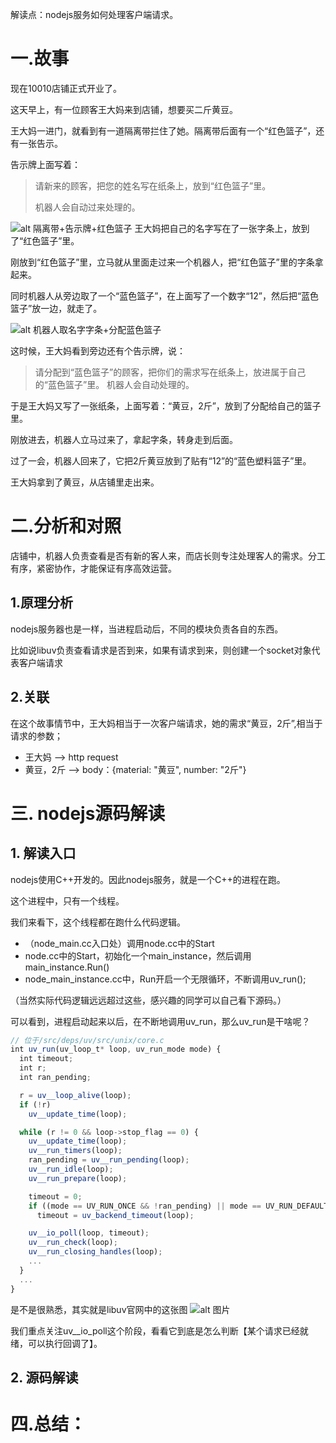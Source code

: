 解读点：nodejs服务如何处理客户端请求。

# 一.故事
现在10010店铺正式开业了。

这天早上，有一位顾客王大妈来到店铺，想要买二斤黄豆。

王大妈一进门，就看到有一道隔离带拦住了她。隔离带后面有一个“红色篮子”，还有一张告示。

告示牌上面写着：
> 请新来的顾客，把您的姓名写在纸条上，放到“红色篮子”里。
> 
> 机器人会自动过来处理的。

![alt 隔离带+告示牌+红色篮子]()
王大妈把自己的名字写在了一张字条上，放到了“红色篮子”里。

刚放到“红色篮子”里，立马就从里面走过来一个机器人，把“红色篮子”里的字条拿起来。

同时机器人从旁边取了一个“蓝色篮子”，在上面写了一个数字“12”，然后把“蓝色篮子”放一边，就走了。

![alt 机器人取名字字条+分配蓝色篮子]()

这时候，王大妈看到旁边还有个告示牌，说：
> 请分配到“蓝色篮子”的顾客，把你们的需求写在纸条上，放进属于自己的“蓝色篮子”里。
> 机器人会自动处理的。

于是王大妈又写了一张纸条，上面写着：“黄豆，2斤”，放到了分配给自己的篮子里。

刚放进去，机器人立马过来了，拿起字条，转身走到后面。

过了一会，机器人回来了，它把2斤黄豆放到了贴有“12”的“蓝色塑料篮子”里。

王大妈拿到了黄豆，从店铺里走出来。

# 二.分析和对照
店铺中，机器人负责查看是否有新的客人来，而店长则专注处理客人的需求。分工有序，紧密协作，才能保证有序高效运营。
## 1.原理分析
nodejs服务器也是一样，当进程启动后，不同的模块负责各自的东西。

比如说libuv负责查看请求是否到来，如果有请求到来，则创建一个socket对象代表客户端请求
## 2.关联
在这个故事情节中，王大妈相当于一次客户端请求，她的需求“黄豆，2斤”,相当于请求的参数；

* 王大妈    -->  http request
* 黄豆，2斤 --> body：{material: "黄豆", number: "2斤"}

# 三. nodejs源码解读
## 1. 解读入口
nodejs使用C++开发的。因此nodejs服务，就是一个C++的进程在跑。

这个进程中，只有一个线程。

我们来看下，这个线程都在跑什么代码逻辑。

* （node_main.cc入口处）调用node.cc中的Start
* node.cc中的Start，初始化一个main_instance，然后调用main_instance.Run()
* node_main_instance.cc中，Run开启一个无限循环，不断调用uv_run();

（当然实际代码逻辑远远超过这些，感兴趣的同学可以自己看下源码。）

可以看到，进程启动起来以后，在不断地调用uv_run，那么uv_run是干啥呢？

```js
// 位于/src/deps/uv/src/unix/core.c
int uv_run(uv_loop_t* loop, uv_run_mode mode) {
  int timeout;
  int r;
  int ran_pending;

  r = uv__loop_alive(loop);
  if (!r)
    uv__update_time(loop);

  while (r != 0 && loop->stop_flag == 0) {
    uv__update_time(loop);
    uv__run_timers(loop);
    ran_pending = uv__run_pending(loop);
    uv__run_idle(loop);
    uv__run_prepare(loop);

    timeout = 0;
    if ((mode == UV_RUN_ONCE && !ran_pending) || mode == UV_RUN_DEFAULT)
      timeout = uv_backend_timeout(loop);

    uv__io_poll(loop, timeout);
    uv__run_check(loop);
    uv__run_closing_handles(loop);
    ...
  }
  ...
}
```

是不是很熟悉，其实就是libuv官网中的这张图
![alt 图片](../../img/uv_run.png)

我们重点关注uv__io_poll这个阶段，看看它到底是怎么判断【某个请求已经就绪，可以执行回调了】。

## 2. 源码解读


# 四.总结：
